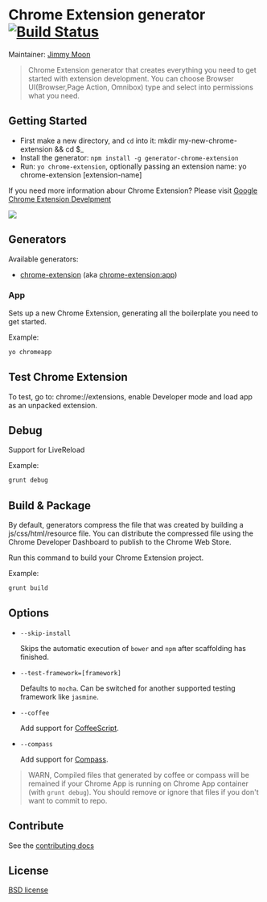 # Chrome Extension generator [![Build Status](https://secure.travis-ci.org/yeoman/generator-chrome-extension.png?branch=master)](http://travis-ci.org/yeoman/generator-chrome-extension)

Maintainer: [Jimmy Moon](https://github.com/ragingwind)

> Chrome Extension generator that creates everything you need to get started with extension development. You can choose Browser UI(Browser,Page Action, Omnibox) type and select into permissions what you need.

## Getting Started

- First make a new directory, and `cd` into it: mkdir my-new-chrome-extension && cd $_
- Install the generator: `npm install -g generator-chrome-extension`
- Run: `yo chrome-extension`, optionally passing an extension name: yo chrome-extension [extension-name]

If you need more information abour Chrome Extension? Please visit [Google Chrome Extension Develpment](http://developer.chrome.com/extensions/devguide.html)

![](http://recordit.co/H5y0XHYwgf.gif)

## Generators

Available generators:

* [chrome-extension](#app) (aka [chrome-extension:app](#app))

### App

Sets up a new Chrome Extension, generating all the boilerplate you need to get started.

Example:
```bash
yo chromeapp
```

## Test Chrome Extension

To test, go to: chrome://extensions, enable Developer mode and load app as an unpacked extension.

## Debug

Support for LiveReload

Example:
```bash
grunt debug
```

## Build & Package

By default, generators compress the file that was created by building a js/css/html/resource file. You can distribute the compressed file using the Chrome Developer Dashboard to publish to the Chrome Web Store.

Run this command to build your Chrome Extension project.

Example:
```bash
grunt build
```

## Options

* `--skip-install`

  Skips the automatic execution of `bower` and `npm` after
  scaffolding has finished.

* `--test-framework=[framework]`

  Defaults to `mocha`. Can be switched for
  another supported testing framework like `jasmine`.

* `--coffee`

  Add support for [CoffeeScript](http://coffeescript.org/).

* `--compass`

  Add support for [Compass](http://compass-style.org/).

 > WARN, Compiled files that generated by coffee or compass will be remained if your Chrome App is running on Chrome App container (with `grunt debug`). You should remove or ignore that files if you don't want to commit to repo.

## Contribute

See the [contributing docs](https://github.com/yeoman/yeoman/blob/master/contributing.md)

## License

[BSD license](http://opensource.org/licenses/bsd-license.php)
